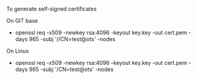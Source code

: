 To generate self-signed certificates

On GIT base
- openssl req -x509 -newkey rsa:4096 -keyout key.key -out cert.pem -days 965 -subj '//CN=test@ots' -nodes

On Linux
- openssl req -x509 -newkey rsa:4096 -keyout key.key -out cert.pem -days 965 -subj '/CN=test@ots' -nodes